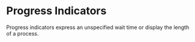 # Progress Indicators

Progress indicators express an unspecified wait time or display the length of a process.